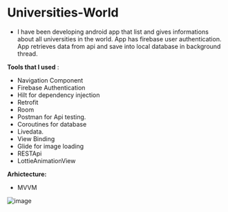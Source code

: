 # Universities-World

* I have been developing android app that list and gives informations about all universities in the world. 
App has firebase user authentication. App retrieves data from api and save into local database in background thread.

**Tools that I used** :

- Navigation Component
- Firebase Authentication
- Hilt for dependency injection
- Retrofit 
- Room
- Postman for Api testing.
- Coroutines for database
- Livedata.
- View Binding
- Glide for image loading
- RESTApi
- LottieAnimationView

**Arhictecture:**

- MVVM

![image](https://user-images.githubusercontent.com/64928807/214137273-3ed73d25-0cbc-439a-aa28-a9655b04be1c.png)

